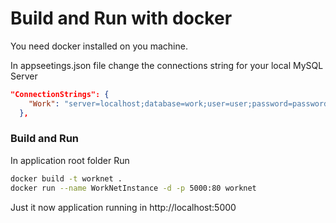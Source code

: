 # Build and Run with docker

You need docker installed on you machine.

In appseetings.json file change the connections string for your local MySQL Server
```json
"ConnectionStrings": {
    "Work": "server=localhost;database=work;user=user;password=password"
  },
```


### Build and Run
In application root folder Run

```bash
docker build -t worknet .
docker run --name WorkNetInstance -d -p 5000:80 worknet
```

Just it now application running in http://localhost:5000
